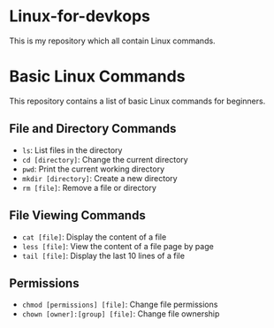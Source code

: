# Linux-for-devkops
This is my repository which all contain Linux commands.
# Basic Linux Commands

This repository contains a list of basic Linux commands for beginners.

## File and Directory Commands
- `ls`: List files in the directory
- `cd [directory]`: Change the current directory
- `pwd`: Print the current working directory
- `mkdir [directory]`: Create a new directory
- `rm [file]`: Remove a file or directory

## File Viewing Commands
- `cat [file]`: Display the content of a file
- `less [file]`: View the content of a file page by page
- `tail [file]`: Display the last 10 lines of a file

## Permissions
- `chmod [permissions] [file]`: Change file permissions
- `chown [owner]:[group] [file]`: Change file ownership
